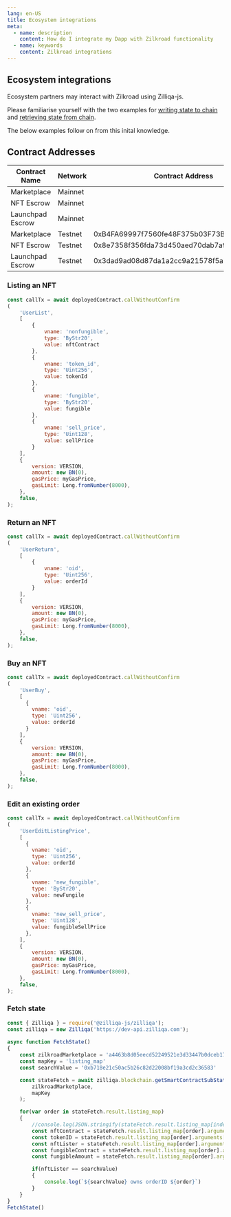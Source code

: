 ```yaml
---
lang: en-US
title: Ecosystem integrations
meta:
  - name: description
    content: How do I integrate my Dapp with Zilkroad functionality
  - name: keywords
    content: Zilkroad integrations
---
```


## Ecosystem integrations

Ecosystem partners may interact with Zilkroad using Zilliqa-js.

Please familiarise yourself with the two examples for [writing state to chain](https://github.com/Zilliqa/Zilliqa-JavaScript-Library-Examples/blob/master/node/callContract.js) and [retrieving state from chain](https://github.com/Zilliqa/Zilliqa-JavaScript-Library-Examples/blob/master/node/queryState.js).

The below examples follow on from this inital knowledge.

## Contract Addresses

| Contract Name    | Network    | Contract Address                           |
|------------------|------------|--------------------------------------------|
| Marketplace      | Mainnet    |                                            |
| NFT Escrow       | Mainnet    |                                            |
| Launchpad Escrow | Mainnet    |                                            |
| Marketplace      | Testnet    | 0xB4FA69997f7560fe48F375b03F73B8774cB3BF5A |
| NFT Escrow       | Testnet    | 0x8e7358f356fda73d450aed70dab7a93708b75650 |
| Launchpad Escrow | Testnet    | 0x3dad9ad08d87da1a2cc9a21578f5abb7023164fc |

### Listing an NFT

```js
const callTx = await deployedContract.callWithoutConfirm
(
    'UserList',
    [
        {
            vname: 'nonfungible',
            type: 'ByStr20',
            value: nftContract
        },
        {
            vname: 'token_id',
            type: 'Uint256',
            value: tokenId
        },
        {
            vname: 'fungible',
            type: 'ByStr20',
            value: fungible
        },
        {
            vname: 'sell_price',
            type: 'Uint128',
            value: sellPrice
        }
    ],
    {
        version: VERSION,
        amount: new BN(0),
        gasPrice: myGasPrice,
        gasLimit: Long.fromNumber(8000),
    },
    false,
);
```

### Return an NFT

```js
const callTx = await deployedContract.callWithoutConfirm
(
    'UserReturn',
    [
        {
            vname: 'oid',
            type: 'Uint256',
            value: orderId
        }
    ],
    {
        version: VERSION,
        amount: new BN(0),
        gasPrice: myGasPrice,
        gasLimit: Long.fromNumber(8000),
    },
    false,
);
```

### Buy an NFT

```js
const callTx = await deployedContract.callWithoutConfirm
(
    'UserBuy',
    [
      {
        vname: 'oid',
        type: 'Uint256',
        value: orderId
      }
    ],
    {
        version: VERSION,
        amount: new BN(0),
        gasPrice: myGasPrice,
        gasLimit: Long.fromNumber(8000),
    },
    false,
);
```

### Edit an existing order

```js
const callTx = await deployedContract.callWithoutConfirm
(
    'UserEditListingPrice',
    [
      {
        vname: 'oid',
        type: 'Uint256',
        value: orderId
      },
      {
        vname: 'new_fungible',
        type: 'ByStr20',
        value: newFungile
      },
      {
        vname: 'new_sell_price',
        type: 'Uint128',
        value: fungibleSellPrice
      },
    ],
    {
        version: VERSION,
        amount: new BN(0),
        gasPrice: myGasPrice,
        gasLimit: Long.fromNumber(8000),
    },
    false,
);
```

### Fetch state

```js
const { Zilliqa } = require('@zilliqa-js/zilliqa');
const zilliqa = new Zilliqa('https://dev-api.zilliqa.com');
 
async function FetchState() 
{
    const zilkroadMarketplace = 'a4463b8d05eecd52249521e3d33447b0dceb17fb'
    const mapKey = 'listing_map'
    const searchValue = '0xb718e21c50ac5b26c82d22008bf19a3cd2c36583'

    const stateFetch = await zilliqa.blockchain.getSmartContractSubState(
        zilkroadMarketplace,
        mapKey
    );

    for(var order in stateFetch.result.listing_map)
    {
        //console.log(JSON.stringify(stateFetch.result.listing_map[index], null, 2))
        const nftContract = stateFetch.result.listing_map[order].arguments[0].arguments[0]
        const tokenID = stateFetch.result.listing_map[order].arguments[0].arguments[1]
        const nftLister = stateFetch.result.listing_map[order].arguments[1].arguments[0]
        const fungibleContract = stateFetch.result.listing_map[order].arguments[1].arguments[1]
        const fungibleAmount = stateFetch.result.listing_map[order].arguments[1].arguments[2]

        if(nftLister == searchValue)
        {
            console.log(`${searchValue} owns orderID ${order}`)
        }
    }
}
FetchState()
```
